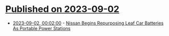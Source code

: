 # [Published on 2023-09-02](index.md)

* [2023-09-02, 00:02:00](https://hardware.slashdot.org/story/23/09/01/2246211/nissan-begins-repurposing-leaf-car-batteries-as-portable-power-stations?utm_source=rss1.0mainlinkanon&utm_medium=feed) - [Nissan Begins Repurposing Leaf Car Batteries As Portable Power Stations](https://hardware.slashdot.org/story/23/09/01/2246211/nissan-begins-repurposing-leaf-car-batteries-as-portable-power-stations?utm_source=rss1.0mainlinkanon&utm_medium=feed)
